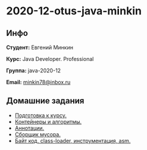 # 2020-12-otus-java-minkin

## Инфо

**Студент:** Евгений Минкин

**Курс:** Java Developer. Professional

**Группа:** java-2020-12

**Email:** minkin78@inbox.ru

## Домашние задания
* [Подготовка к курсу.](hw01-gradle)
* [Контейнеры и алгоритмы.](hw04-generics)
* [Аннотации.](hw06-reflections)
* [Сборщик мусора.](-)
* [Байт код, class-loader, инструментация, asm.](hw10-byteCodes)
